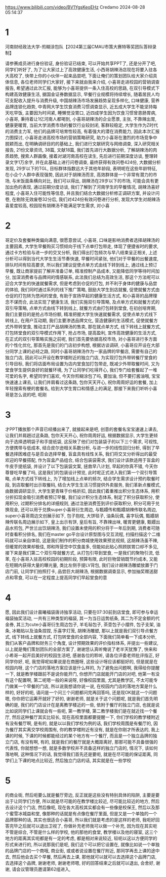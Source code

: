 https://www.bilibili.com/video/BV1YgsKeoEHz
Credamo 2024-08-28 05:14:37

# 1
河南财经政法大学-煎糊涂包队【2024第三届CMAU市策大赛特等奖团队答辩录制】

请参赛成员进行身份验证, 身份验证已结束, 可以开始共享PPT了, 还是分开了吧, 同学们听好了, 为了让大家过上了高效健康生活, 小西哥胡辣汤店现在将要入驻各大高校了, 快带上你的小伙伴一起来品尝吧, 下面让俺们的策划团队给大家介绍具体信息, 各位老师同学们大家好, 接下来就由我来介绍, 小喜哥走进校园的营销调查报告, 希望通过此次汇报, 能够为小喜哥提供一条入住高校的思路, 在双引导模式下构建高效健康生活, 据国金证券数据显示, 早餐行业规模将持续增长, 随着居民人均可支配收入提升与消费升级, 中国胡辣汤市场发展趋势呈现多样化, 口味健康, 营养品牌连锁化趋势, 中青网大学生饮食消费习惯调查显示, 近五成大学生不能坚持每天吃早饭, 主要因为时间紧, 睡懒觉没胃口, 近四成学生因为饮食习惯曾患肠胃病, 小喜哥, 秉持着让1亿河南人都喝到, 小喜哥胡辣汤的企业愿景, 主张, 不靠辣出胃, 健康更暖胃, 当前大学消费市场的餐饮行业较封闭, 客群较稳定, 大学生作为Z时代的消费主力军, 他们的品牌可培育性较高, 有着强大的潜在消费能力, 因此本次汇报力图探讨, 小喜哥走进高校市场的营销策略研究, 助力小喜哥在激烈的市场竞争中脱颖而出, 在明确调研目的的基础上, 我们进行文献研究与网络调查, 深入研究相关报告, 21份文章资讯, 38篇, 文献18篇, 我们首先进行大数据分析, 了解胡辣汤的肉质趋势, 搜索人群画像, 接着对湖河南高校在读生, 先后进行前期深度访谈, 整理转录文字1万余字, 并在此基础上进行问卷调查, 最终获得有效问卷424份, 大数据分析发现, 29岁以下的TGL, 目标群体指数远大于其他年龄段, 表明呢在这些年龄特征, 在小企个人群中表现强势, 因此对于胡辣汤而言, 高效群体是一个非常有潜力的市场, 与米饭面条横向对比, 我们可以得出, 胡辣汤在29岁以下的市场, 可能会具有更加出色的表现, 通过前期分度访谈, 我们了解到了河南学生的早餐情况, 胡辣汤喜好程度, 小喜哥入住可能性等信息, 并且我们结合大数据分析修正调研方案, 并设计问卷, 在剔除无效废卷32分后, 我们对424份有效问卷进行分析, 发现大学生对胡辣汤喜爱度较高, 校园现有胡辣汤不能满足学生需求, 对小喜

# 2
哥定价及套餐种类偏向满意, 很愿意尝试, 小喜哥, 口味是影响消费者选择胡辣汤的主要因素, 大学生早餐购买习惯倾向于线下点单打包带走, 体现了便捷省时的要求, 通过卡方检验与进一步的交叉分析, 我们得出打包频次与早八结束呈正相关, 上述分析可以得到当代大学生生活节奏快速, 早餐时间紧张, 他们对于早餐的出餐速度, 排队时间有较高要求, 所以我们建议促使点单方式由线下转到线上, 通过线上预订早餐, 既让商家提前了解并准备订单, 精准控制产品成本, 又能降低同学等待时间加分, 加深消费者与品牌间的情感联系, 此法我们总结为高效生活, 那这个方法呢可以迎合大学生的快速就餐需求, 但是考虑到仓促的打包, 并不利于身体的健康与品尝的体验, 我们同时通过系列的线下推广策略, 鼓励大学生到店就餐, 促使就餐方式由仓促的打包转为悠闲的堂食, 有助于宣扬早起的健康生活方式, 和小喜哥的品牌理念不谋而合, 此法实现了健康生活, 我们实施双引导策略, 及点单方式和就餐方式的双引导策略, 点单方式由线下转到线上, 就餐方式由打包转到堂食, 在初创培育期, 我们主要目的是抢占市场份额, 精准把握大学生快速就餐需求, 促使点单方式线下转线上, 在用户互动期, 我们主要渗透品牌文化, 营造健康的生活模式, 促使就餐方式外带转堂食, 推动主打产品胡辣汤的售卖, 那在就点单方式, 线下转线上就餐方式, 打包转堂食的双引导模式作用下, 抢占市场, 提高盈利, 宣传高效健康的生活方式, 在正式的双引导策略实施之前呢, 我们首先要依据高校市场, 对小喜哥进行多方面的个性化优化, 那首先是我们的门店初步构想, 根据访谈调研, 小喜哥应开设在大部分同学上课的必经之路, 同时小喜哥胡辣汤作为一家品牌的早餐店, 需要有自己的独立门店, 因此可以开设在教学楼附近的独立门店, 为实现打包外带转餐厅堂食的引导目标, 我们将店面布局设置为店内堂食加打包带走, 既减少外带取餐时间, 又为堂食学生提供良好的就餐环境, 为了让同学们吃得开心, 我们专门给套餐起了一堆可爱的名字, 希望同学们喜欢, 今天你煎糊涂包了吗, 要加油, 但不要打酱油哦, 宝宝快速速上课去, 让我们并肩看过这条路, 包你天天开心, 祝你周周好运的套餐, 加上年轻搜索有梗的套餐名, 给到大学生胃口和情感上的满足, 那接下来我们听听小喜哥是怎么说的吧, 呃刚

# 3
才PPT播放那个声音已经播出来了, 就接起来是吧, 创意的套餐名宝宝速速上课去, 让我们并肩趟过这条路, 包你天天开心, 祝你周周好运, 根据数据显示, 大学生更倾向于选择透明袋子和手提纸袋, 这反映了他们对包装袋子的以下三个需求, 可视性, 方便携带与低成本, 结合皮尔逊相关系数分析, 与进一步的线性回归分析, 得到了早餐选择困难症与是否会选择早餐, 盲盒具有线性关系, 我们将交叉分析得出的最受欢迎的早餐搭配, 作为盲盒产品组合, 结合包装袋需求, 我们设计该款适用于盲盒的牛皮手提纸袋, 并设计了以下包装袋文案, 拯救早八计划, 早起的你真不错, 今天你尊督吃早餐了吗, 这是我们的包装设计预览, 此时呢正式进入我们第一个双引导策略, 点单方式线下转线上, 为了增加线上点单的频次, 结合学生需求设计预约取餐时段, 到店取餐时出示取餐码, 结合大学生生活习惯提供外卖服务, 我们革新点餐模式, 由数据调研显示, 大学生更青睐于价格折扣, 因此我们着重推出积分生态体系, 用积分折扣现金吸引消费者预订早餐, 我们设计积分生态体系, 制定了积分获取积分, 使用积分, 过期积分排名的详细规则, 通过注册消费签到评价获取积分, 积分可用于兑换现金, 还可以用于兑换super小喜哥衍生周边, 与甄嬛传和甄嬛胡辣传联名周边, super小喜哥周边文创展示如下, 包子抱枕, 大饼毯子, 油条玩偶, 喜字玩偶, 甄嬛胡辣传联名周边展示如下, 皇上出示有饼, 皇后有旨, 不靠辣出味, 暖胃更健康, 甄嬛出品水煎包, 严世兰出饮胡辣汤, 我们设置未使用的积分将于一年后到期, 消费者可随时查看积分排名, 我们在master go平台设计原型图与交互流程, 扫描扫描这个二维码就可以亲自体验, 这是我们制作的积分商城使用效果预览视频, 这胡辣汤虽不辣, 但暖胃的效果却极佳, 郑和阵营空中饮食虽多, 但能如此贴心照顾朕胃口却不多见, 接下来是我们第二个双引导就餐方式, 从打包引导到堂食, 一是我们的聚物引流, 低苯, 在小喜哥入驻高校校园的初期阶段, 预算有限, 此时巨物营销既节约成本, 又能在短期内获得大量的曝光量, 类比左侧手提LV背包, 我们设计胡辣汤雕塑放置于门店门前, 让同学们拍照打卡, 品尝巨大胡辣汤, 根据数据调查显示, 参加抽奖赠送甜点和零食, 可以在一定程度上提高同学们早起堂食的意

# 4
愿, 因此我们设计晨曦福袋唐诗独享活动, 只要在07:30前到店堂食, 即可参与幸运福袋抽奖活动, 一共有三种类型的福袋, 其一为当日运势纸条, 其二为不定金额的代金券, 其三为cute小喜哥衍生周边包子, 羊毛毡包子, 茶壶包子小摆件, 包子支架, 油条, 冰箱贴以及油条捏捏, 乐喜字灯笼, 胡辣汤雕塑, 那以上就是我们双引导点餐方式, 线下转线上就餐方式, 打包转堂食的全部内容, 下面我们简单看一下成本分析, 我们从客户品牌和财务三个角度, 设计预期效果的评价指标体系, 并提出一些建议, 以上就是俺们策划团队的全部方案了, 谢谢恁认真听俺说了老半天犹豫了, 快来和小希哥一起开启美好的校园生活吧, 感谢各位的聆听, 请各位评委老师批评指正, 好同学你好, 呃, 我觉得呢如果说是在商圈呀, 这些设计呀应该都挺好的, 但是就是在校园内呀, 这个门店的落地方案应该是什么样的, 为了避免出问题啊, 我得给你提醒一下, 就是教学楼跟前不是说你能开门, 你想开门店就能开门店的对吧, 他第一有没有这个配置啊, 第二呢嗯一般的来说呀, 好像校园里面, 尤其是教学区, 不太可能专门做某一个早餐的门店, 所以说我想请你说一说, 在校园内门店的落地方案是什么样的, 好好的呃, 请问是一个问三个问题都问完再回答吗, 还是现OK就这一个问题嗯, 你你把它运筹开就好了好的, 谢谢老师, 就是关于这个问题呢, 就是我们首先明确的是, 我们的门店设计在是离教学楼近的一些, 依附于餐厅的独立门店, 也就是说比如说同学们上课就会有一些呃, 第一教学楼, 第二教学楼我们是在就近找一个餐厅, 然后这种餐厅其实比较长, 现在高校里面都要提醒一下, 你们学校的教学楼附近有没有餐厅啊, 是有的, 就是以以我们学校为例的话, 我们学校周围是有餐厅的, 因为餐厅其实离交学校周围有, 你的教学楼附近有没有, 就是在你刚才所表达的, 我上课的时候, 下课的时候都能经过的某个地方有一个餐厅, 而且是一个独立品牌的独立门店, 有没有啊, 有的, 就是我们的餐厅就是大概距离好, 那那可能不具备很强的代表性, 你就想想一想, 就是多数学校并不具备这样的独立门店的, 情况下, 该如何落地啊, 这种情况下的话, 我觉得我们首先还是要呃, 就是在尽可能的保证距离, 同学们上下课的地点比较近, 然后独立门店的话, 其实就是在一些学校

# 5
的商业街, 然后呃要么就是餐厅旁边, 反正就是这些没有特别具体的陷阱, 主要是要出于让同学们方便, 所以就是尽可能的在教学楼比较近, 尽可能比较近的地方, 然后去设计这个门店, 然后像呃, 现在各大高校其实都会有一些像是校保王, 然后以及那个蜜雪冰城益和堂, 像那种的话就是有点像在餐厅里面, 但是又是一个单独的一个品牌那种的话, 其实也很适合小喜哥, 所以我们就是考虑的是这样的老师, 我呃好回答完毕之后就可以退出卫视了, 你做补充老师我可以做一个补充, 因为现在其实呃不管是综合, 不管是什么样的学校, 他的那他的食堂, 教学楼以及他的寝室, 这三个地方的距离其实呃都是有一定的考虑, 都是相对来说较近, 较呃以这以方便同学的形式来进行的, 所以说那我们是呃, 我们这个可以把它设置在, 就像比如说一个单独的品牌门店的一个商哦, 商业街, 或或者说设置在餐厅附近, 那同学再去上课的途中去, 然后他会去买个早餐, 然后再去上课, 那他就可以就可以去选择这个品牌门店, 去选择这个品牌, 谢谢老师, 谢谢老师嗯, 好的回答结束之后就可以退出, 会舍好, 谢谢, 请会议管理员邀请第62组进入,

